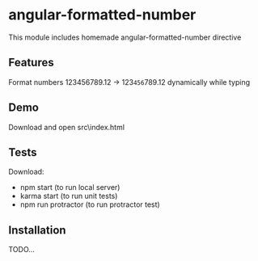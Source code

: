 angular-formatted-number
================
This module includes homemade angular-formatted-number directive 

Features
--------
Format numbers 123456789.12 -> 123`456`789.12 dynamically while typing

Demo
------------
Download and open src\index.html

Tests
------------
Download:
* npm start (to run local server)
* karma start (to run unit tests)
* npm run protractor (to run protractor test)

Installation
------------
TODO...